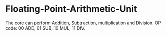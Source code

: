 # Floating-Point-Arithmetic-Unit
The core can perform Addition, Subtraction, multiplication and Division. OP code: 00 ADD, 01 SUB, 10 MUL, 11 DIV.
